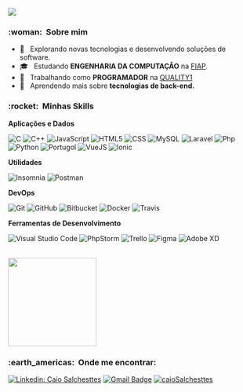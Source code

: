 
![](https://komarev.com/ghpvc/?username=caioSalchesttes&color=006bed)

<h3> :woman: &nbsp;Sobre mim </h3>

- 🤔 &nbsp; Explorando novas tecnologias e desenvolvendo soluções de software.
- 🎓 &nbsp; Estudando **ENGENHARIA DA COMPUTAÇÃO** na <a href="https://www.fiap.com.br/">FIAP</a>.
- 💼 &nbsp; Trabalhando como **PROGRAMADOR** na <a href="https://br.quality1.app/">QUALITY1</a>
- 🌱 &nbsp; Aprendendo mais sobre **tecnologias de back-end.**

<h3> :rocket: &nbsp;Minhas Skills </h3>

**Aplicações e Dados**

  ![C](https://img.shields.io/badge/-C-333333?style=flat&logo=C%2B%2B&logoColor=00599C)
  ![C++](https://img.shields.io/badge/-C++-333333?style=flat&logo=C%2B%2B&logoColor=00599C)
  ![JavaScript](https://img.shields.io/badge/-JavaScript-333333?style=flat&logo=javascript)
  ![HTML5](https://img.shields.io/badge/-HTML5-333333?style=flat&logo=HTML5)
  ![CSS](https://img.shields.io/badge/-CSS-333333?style=flat&logo=CSS3&logoColor=1572B6)
  ![MySQL](https://img.shields.io/badge/-MySQL-333333?style=flat&logo=mysql)
  ![Laravel](https://img.shields.io/badge/Laravel-333333?style=flat&logo=laravel)
  ![Php](https://img.shields.io/badge/php-333333?style=flat&logo=php)
  ![Python](https://img.shields.io/badge/python-333333?style=flat&logo=python)
  ![Portugol](https://img.shields.io/badge/portugol-333333?style=flat&logo=portugol)
  ![VueJS](https://img.shields.io/badge/Vue.js-333333?style=flat&logo=Vue.js)
  ![Ionic](https://img.shields.io/badge/ionic-333333?style=flat&logo=ionic)

**Utilidades**

  ![Insomnia](https://img.shields.io/badge/-Insomnia-333333?style=flat&logo=insomnia)
  ![Postman](https://img.shields.io/badge/-Postman-333333?style=flat&logo=postman)

**DevOps**

  ![Git](https://img.shields.io/badge/-Git-333333?style=flat&logo=git)
  ![GitHub](https://img.shields.io/badge/-GitHub-333333?style=flat&logo=github)
  ![Bitbucket](https://img.shields.io/badge/-Bitbucket-333333?style=flat&logo=bitbucket)
  ![Docker](https://img.shields.io/badge/-Docker-333333?style=flat&logo=docker)
  ![Travis](https://img.shields.io/badge/-Travis-333333?style=flat&logo=travis)

**Ferramentas de Desenvolvimento**

  ![Visual Studio Code](https://img.shields.io/badge/-Visual%20Studio%20Code-333333?style=flat&logo=visual-studio-code&logoColor=007ACC)
  ![PhpStorm](https://img.shields.io/badge/-jetbrains-333333?style=flat&logo=jetbrains&logoColor=2C2255)
  ![Trello](https://img.shields.io/badge/-Trello-333333?style=flat&logo=trello&logoColor=007ACC)
  ![Figma](https://img.shields.io/badge/-Figma-333333?style=flat&logo=figma&logoColor=007ACC)
  ![Adobe XD](https://img.shields.io/badge/-Adobe%20XD-333333?style=flat&logo=adobe-xd&logoColor=007ACC)

<br/>

<a href="https://github.com/caioSalchesttes">
  <img height="180em" src="https://github-readme-stats.vercel.app/api?username=caioSalchesttes&theme=dracula&show_icons=true" />
</a>

<br/>

<h3> :earth_americas: &nbsp;Onde me encontrar: </h3> 

[![Linkedin: Caio Salchesttes](https://img.shields.io/badge/-CaioSalchesttes-blue?style=flat-square&logo=Linkedin&logoColor=white&link=https://br.linkedin.com/in/caio-salchesttes-616538148)](https://br.linkedin.com/in/caio-salchesttes-616538148)
[![Gmail Badge](https://img.shields.io/badge/-caiosalchesttes@hotmail.com-006bed?style=flat-square&logo=Gmail&logoColor=white&link=mailto:caiosalchesttes@hotmail.com)](mailto:caiosalchesttes@hotmail.com)
[![caioSalchesttes]( https://img.shields.io/github/followers/caioSalchesttes?label=follow&style=social)](https://github.com/caioSalchesttes)
